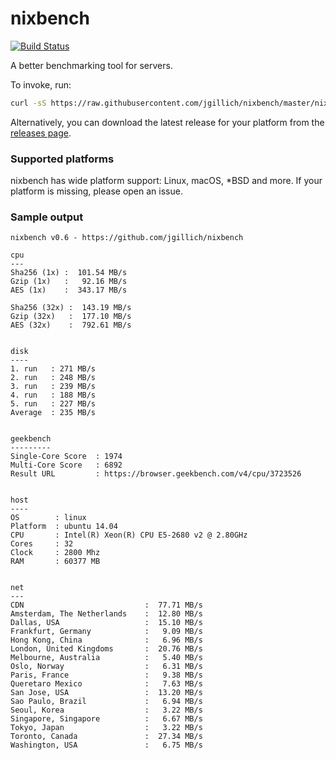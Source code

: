 # nixbench

[![Build Status](https://travis-ci.org/jgillich/nixbench.svg?branch=master)](https://travis-ci.org/jgillich/nixbench)

A better benchmarking tool for servers.

To invoke, run:

```sh
curl -sS https://raw.githubusercontent.com/jgillich/nixbench/master/nixbench.sh | sh
```

Alternatively, you can download the latest release for your platform from the
[releases page](https://github.com/jgillich/nixbench/releases).

### Supported platforms

nixbench has wide platform support: Linux, macOS, *BSD and more. If your
platform is missing, please open an issue.

### Sample output

```
nixbench v0.6 - https://github.com/jgillich/nixbench

cpu
---
Sha256 (1x) :  101.54 MB/s
Gzip (1x)   :   92.16 MB/s
AES (1x)    :  343.17 MB/s

Sha256 (32x) :  143.19 MB/s
Gzip (32x)   :  177.10 MB/s
AES (32x)    :  792.61 MB/s


disk
----
1. run   : 271 MB/s
2. run   : 248 MB/s
3. run   : 239 MB/s
4. run   : 188 MB/s
5. run   : 227 MB/s
Average  : 235 MB/s


geekbench
---------
Single-Core Score  : 1974
Multi-Core Score   : 6892
Result URL         : https://browser.geekbench.com/v4/cpu/3723526


host
----
OS        : linux
Platform  : ubuntu 14.04
CPU       : Intel(R) Xeon(R) CPU E5-2680 v2 @ 2.80GHz
Cores     : 32
Clock     : 2800 Mhz
RAM       : 60377 MB


net
---
CDN                           :  77.71 MB/s
Amsterdam, The Netherlands    :  12.80 MB/s
Dallas, USA                   :  15.10 MB/s
Frankfurt, Germany            :   9.09 MB/s
Hong Kong, China              :   6.96 MB/s
London, United Kingdoms       :  20.76 MB/s
Melbourne, Australia          :   5.40 MB/s
Oslo, Norway                  :   6.31 MB/s
Paris, France                 :   9.38 MB/s
Queretaro Mexico              :   7.63 MB/s
San Jose, USA                 :  13.20 MB/s
Sao Paulo, Brazil             :   6.94 MB/s
Seoul, Korea                  :   3.22 MB/s
Singapore, Singapore          :   6.67 MB/s
Tokyo, Japan                  :   3.22 MB/s
Toronto, Canada               :  27.34 MB/s
Washington, USA               :   6.75 MB/s
```
